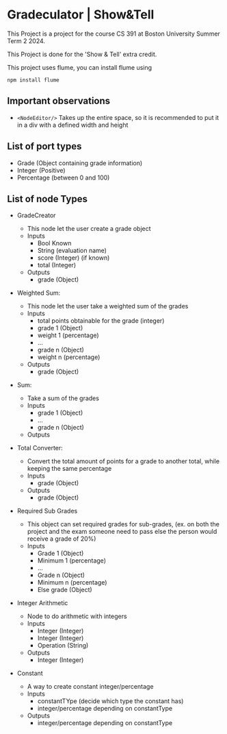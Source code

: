 # Gradeculator | Show&Tell
This Project is a project for the course
CS 391 at Boston University Summer Term 2 2024.

This Project is done for the 'Show & Tell' extra credit.

This project uses flume, you can install flume using
```shell
npm install flume
```

## Important observations
- ``<NodeEditor/>`` Takes up the entire space, so it is recommended to put it in a div with a defined width and height

## List of port types
- Grade (Object containing grade information)
- Integer (Positive)
- Percentage (between 0 and 100)

## List of node Types
- GradeCreator
    - This node let the user create a grade object
    - Inputs
        - Bool Known
        - String (evaluation name)
        - score (Integer) (if known)
        - total (Integer)
    - Outputs
        - grade (Object)
- Weighted Sum:
    - This node let the user take a weighted sum of the grades
    - Inputs
        - total points obtainable for the grade (integer) 
        - grade 1 (Object)
        - weight 1 (percentage)
        - ...
        - grade n (Object)
        - weight n (percentage)
    - Outputs
        - grade (Object)
- Sum:
  - Take a sum of the grades
  - Inputs
    - grade 1 (Object)
    - ...
    - grade n (Object)
  - Outputs
- Total Converter:
  - Convert the total amount of points for a grade to another total, while keeping the same percentage
  - Inputs
    - grade (Object)
  - Outputs
    - grade (Object)
- Required Sub Grades
    - This object can set required grades for sub-grades, (ex. on both the project and the exam someone need to pass else the person would receive a grade of 20%)
    - Inputs
        - Grade 1 (Object)
        - Minimum 1 (percentage)
        - ...
        - Grade n (Object)
        - Minimum n (percentage)
        - Else grade (Object)
      
- Integer Arithmetic
  - Node to do arithmetic with integers
  - Inputs
    - Integer (Integer)
    - Integer (Integer)
    - Operation (String)
  - Outputs
    - Integer (Integer)
- Constant
  - A way to create constant integer/percentage
  - Inputs
    - constantTYpe (decide which type the constant has)
    - integer/percentage depending on constantType
  - Outputs
    - integer/percentage depending on constantType